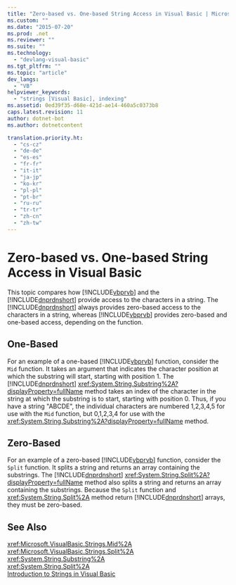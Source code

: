 ```yaml
---
title: "Zero-based vs. One-based String Access in Visual Basic | Microsoft Docs"
ms.custom: ""
ms.date: "2015-07-20"
ms.prod: .net
ms.reviewer: ""
ms.suite: ""
ms.technology: 
  - "devlang-visual-basic"
ms.tgt_pltfrm: ""
ms.topic: "article"
dev_langs: 
  - "VB"
helpviewer_keywords: 
  - "strings [Visual Basic], indexing"
ms.assetid: 0ed39f35-d68e-421d-ae14-460a5c0373b8
caps.latest.revision: 11
author: dotnet-bot
ms.author: dotnetcontent

translation.priority.ht: 
  - "cs-cz"
  - "de-de"
  - "es-es"
  - "fr-fr"
  - "it-it"
  - "ja-jp"
  - "ko-kr"
  - "pl-pl"
  - "pt-br"
  - "ru-ru"
  - "tr-tr"
  - "zh-cn"
  - "zh-tw"
---
```

# Zero-based vs. One-based String Access in Visual Basic
This topic compares how [!INCLUDE[vbprvb](../../../../csharp/programming-guide/concepts/linq/includes/vbprvb_md.md)] and the [!INCLUDE[dnprdnshort](../../../../csharp/getting-started/includes/dnprdnshort_md.md)] provide access to the characters in a string. The [!INCLUDE[dnprdnshort](../../../../csharp/getting-started/includes/dnprdnshort_md.md)] always provides zero-based access to the characters in a string, whereas [!INCLUDE[vbprvb](../../../../csharp/programming-guide/concepts/linq/includes/vbprvb_md.md)] provides zero-based and one-based access, depending on the function.  
  
## One-Based  
 For an example of a one-based [!INCLUDE[vbprvb](../../../../csharp/programming-guide/concepts/linq/includes/vbprvb_md.md)] function, consider the `Mid` function. It takes an argument that indicates the character position at which the substring will start, starting with position 1. The [!INCLUDE[dnprdnshort](../../../../csharp/getting-started/includes/dnprdnshort_md.md)] <xref:System.String.Substring%2A?displayProperty=fullName> method takes an index of the character in the string at which the substring is to start, starting with position 0. Thus, if you have a string "ABCDE", the individual characters are numbered 1,2,3,4,5 for use with the `Mid` function, but 0,1,2,3,4 for use with the <xref:System.String.Substring%2A?displayProperty=fullName> method.  
  
## Zero-Based  
 For an example of a zero-based [!INCLUDE[vbprvb](../../../../csharp/programming-guide/concepts/linq/includes/vbprvb_md.md)] function, consider the `Split` function. It splits a string and returns an array containing the substrings. The [!INCLUDE[dnprdnshort](../../../../csharp/getting-started/includes/dnprdnshort_md.md)] <xref:System.String.Split%2A?displayProperty=fullName> method also splits a string and returns an array containing the substrings. Because the `Split` function and <xref:System.String.Split%2A> method return [!INCLUDE[dnprdnshort](../../../../csharp/getting-started/includes/dnprdnshort_md.md)] arrays, they must be zero-based.  
  
## See Also  
 <xref:Microsoft.VisualBasic.Strings.Mid%2A>   
 <xref:Microsoft.VisualBasic.Strings.Split%2A>   
 <xref:System.String.Substring%2A>   
 <xref:System.String.Split%2A>   
 [Introduction to Strings in Visual Basic](../../../../visual-basic/programming-guide/language-features/strings/introduction-to-strings.md)